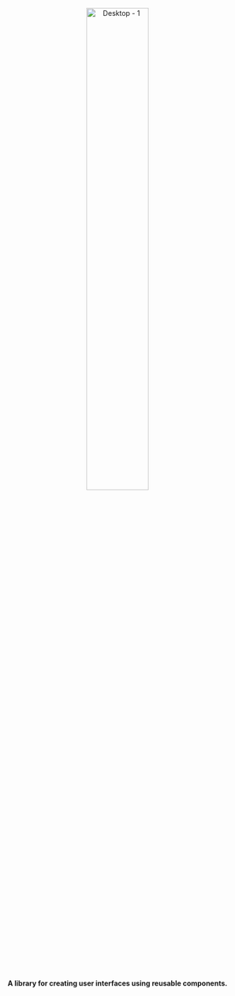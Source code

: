 <p></p>
<p align="center">
<img width="50%" alt="Desktop - 1" src="https://user-images.githubusercontent.com/1566052/145686622-af2e8429-8a11-454f-82bd-76f50605a39c.png">

</p>

<p align="center"><b>A library for creating user interfaces using reusable components.
</b>
  
</p>
